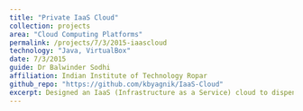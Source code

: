 ```yaml
---
title: "Private IaaS Cloud"
collection: projects
area: "Cloud Computing Platforms"
permalink: /projects/7/3/2015-iaascloud
technology: "Java, VirtualBox"
date: 7/3/2015
guide: Dr Balwinder Sodhi
affiliation: Indian Institute of Technology Ropar
github_repo: "https://github.com/kbyagnik/IaaS-Cloud"
excerpt: Designed an IaaS (Infrastructure as a Service) cloud to dispense and monitor virtual machines using VirtualBox as the hypervisor.
---
```

